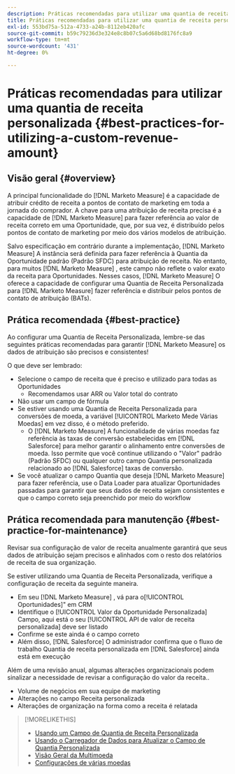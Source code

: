 ```yaml
---
description: Práticas recomendadas para utilizar uma quantia de receita personalizada - [!DNL Marketo Measure] - Documentação do produto
title: Práticas recomendadas para utilizar uma quantia de receita personalizada
exl-id: 553bd75a-512a-4733-a24b-8112eb420afc
source-git-commit: b59c79236d3e324e8c8b07c5a6d68bd8176fc8a9
workflow-type: tm+mt
source-wordcount: '431'
ht-degree: 0%

---
```


# Práticas recomendadas para utilizar uma quantia de receita personalizada {#best-practices-for-utilizing-a-custom-revenue-amount}

## Visão geral {#overview}

A principal funcionalidade do [!DNL Marketo Measure] é a capacidade de atribuir crédito de receita a pontos de contato de marketing em toda a jornada do comprador. A chave para uma atribuição de receita precisa é a capacidade de [!DNL Marketo Measure] para fazer referência ao valor de receita correto em uma Oportunidade, que, por sua vez, é distribuído pelos pontos de contato de marketing por meio dos vários modelos de atribuição.

Salvo especificação em contrário durante a implementação, [!DNL Marketo Measure] A instância será definida para fazer referência à Quantia da Oportunidade padrão (Padrão SFDC) para atribuição de receita. No entanto, para muitos [!DNL Marketo Measure] , este campo não reflete o valor exato da receita para Oportunidades. Nesses casos, [!DNL Marketo Measure] O oferece a capacidade de configurar uma Quantia de Receita Personalizada para [!DNL Marketo Measure] fazer referência e distribuir pelos pontos de contato de atribuição (BATs).

## Prática recomendada {#best-practice}

Ao configurar uma Quantia de Receita Personalizada, lembre-se das seguintes práticas recomendadas para garantir [!DNL Marketo Measure] os dados de atribuição são precisos e consistentes!

O que deve ser lembrado:

* Selecione o campo de receita que é preciso e utilizado para todas as Oportunidades
   * Recomendamos usar ARR ou Valor total do contrato
* Não usar um campo de fórmula
* Se estiver usando uma Quantia de Receita Personalizada para conversões de moeda, a variável [!UICONTROL Marketo Mede Várias Moedas] em vez disso, é o método preferido.
   * O [!DNL Marketo Measure] A funcionalidade de várias moedas faz referência às taxas de conversão estabelecidas em [!DNL Salesforce] para melhor garantir o alinhamento entre conversões de moeda. Isso permite que você continue utilizando o &quot;Valor&quot; padrão (Padrão SFDC) ou qualquer outro campo Quantia personalizada relacionado ao [!DNL Salesforce] taxas de conversão.
* Se você atualizar o campo Quantia que deseja [!DNL Marketo Measure] para fazer referência, use o Data Loader para atualizar Oportunidades passadas para garantir que seus dados de receita sejam consistentes e que o campo correto seja preenchido por meio do workflow

## Prática recomendada para manutenção {#best-practice-for-maintenance}

Revisar sua configuração de valor de receita anualmente garantirá que seus dados de atribuição sejam precisos e alinhados com o resto dos relatórios de receita de sua organização.

Se estiver utilizando uma Quantia de Receita Personalizada, verifique a configuração de receita da seguinte maneira.

* Em seu [!DNL Marketo Measure] , vá para o[!UICONTROL Oportunidades]&quot; em CRM
* Identifique o [!UICONTROL Valor da Oportunidade Personalizada] Campo, aqui está o seu [!UICONTROL API de valor de receita personalizada] deve ser listado
* Confirme se este ainda é o campo correto
* Além disso, [!DNL Salesforce] O administrador confirma que o fluxo de trabalho Quantia de receita personalizada em [!DNL Salesforce] ainda está em execução

Além de uma revisão anual, algumas alterações organizacionais podem sinalizar a necessidade de revisar a configuração do valor da receita..

* Volume de negócios em sua equipe de marketing
* Alterações no campo Receita personalizada
* Alterações de organização na forma como a receita é relatada

>[!MORELIKETHIS]
>
>* [Usando um Campo de Quantia de Receita Personalizada](/help/advanced-marketo-measure-features/custom-revenue-amount/using-a-custom-revenue-amount-field.md)
>* [Usando o Carregador de Dados para Atualizar o Campo de Quantia Personalizada](/help/advanced-marketo-measure-features/custom-revenue-amount/using-data-loader-to-update-marketo-measure-custom-amount-field.md)
>* [Visão Geral da Multimoeda](/help/advanced-marketo-measure-features/multi-currency/overview.md)
>* [Configurações de várias moedas](/help/advanced-marketo-measure-features/multi-currency/settings.md)

